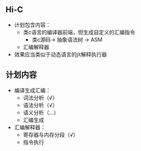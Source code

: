## Hi-C
- 计划包含内容：
    - 类c语言的编译器前端，但生成自定义的汇编指令
        - 类c源码-> 抽象语法树 -> ASM
    - 汇编解释器
- 效果应当类似于动态语言的jit解释执行器

## 计划内容
- 编译生成汇编：
    - 词法分析（√）
    - 语法分析（√）
    - 语义分析（...）
    - 汇编生成
- 汇编解释器：
    - 寄存器与内存分段（√）
    - 指令执行